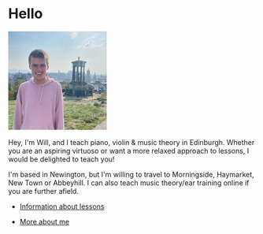 
# Hello

<img src="calton_hill.jpg" alt="me"
	title="Calton Hill, Edinburgh" width="200"/>

Hey, I'm Will, and I teach piano, violin & music theory in Edinburgh.
Whether you are an aspiring virtuoso or want a more relaxed approach to lessons, I would be delighted to teach you!

I'm based in Newington, but I'm willing to travel to Morningside, Haymarket, New Town or Abbeyhill.
I can also teach music theory/ear training online if you are further afield.

- [Information about lessons](lessons.md)

- [More about me](about.md)